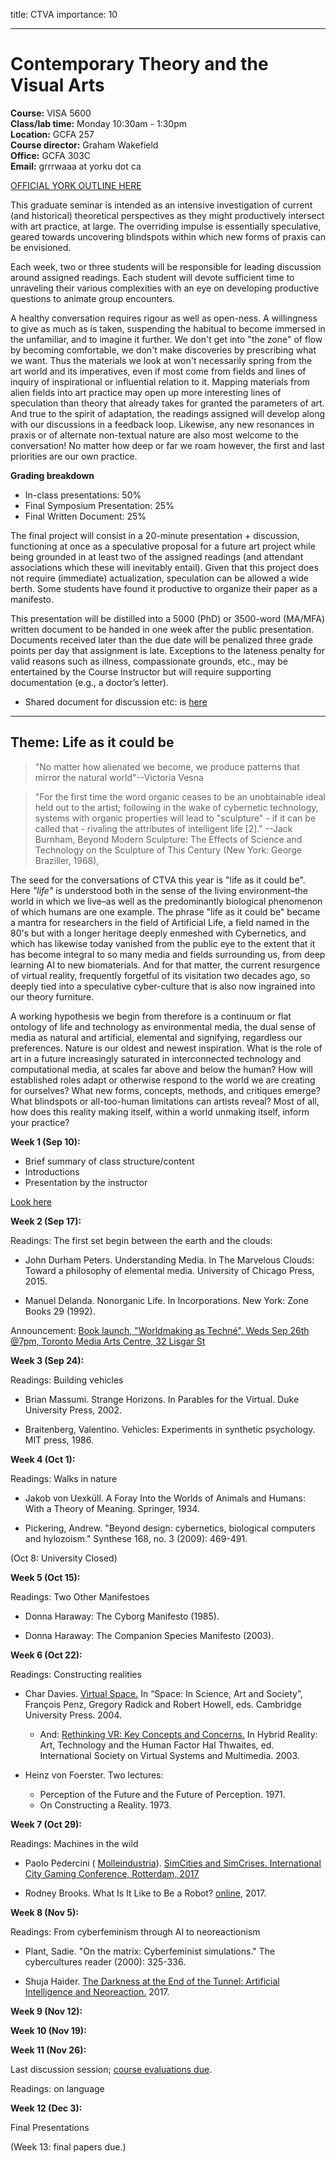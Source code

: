 title: CTVA
importance: 10

----

# Contemporary Theory and the Visual Arts

**Course:** VISA 5600   
**Class/lab time:** Monday 10:30am - 1:30pm     
**Location:** GCFA 257    
**Course director:** Graham Wakefield     
**Office:** GCFA 303C       
**Email:** grrrwaaa at yorku dot ca  

[OFFICIAL YORK OUTLINE HERE](http://xenopraxis.net/readings/5600_13.pdf)
 
This graduate seminar is intended as an intensive investigation of current (and historical) theoretical perspectives as they might productively intersect with art practice, at large. The overriding impulse is essentially speculative, geared towards uncovering blindspots within which new forms of praxis can be envisioned. 

Each week, two or three students will be responsible for leading discussion around assigned readings.  Each student will devote sufficient time to unraveling their various complexities with an eye on developing productive questions to animate group encounters. 

A healthy conversation requires rigour as well as open-ness. A willingness to give as much as is taken, suspending the habitual to become immersed in the unfamiliar, and to imagine it further. We don't get into "the zone" of flow by becoming comfortable, we don't make discoveries by prescribing what we want. Thus the materials we look at won't necessarily spring from the art world and its imperatives, even if most come from fields and lines of inquiry of inspirational or influential relation to it. Mapping materials from alien fields into art practice may open up more interesting lines of speculation than theory that already takes for granted the parameters of art. And true to the spirit of adaptation, the readings assigned will develop along with our discussions in a feedback loop. Likewise, any new resonances in praxis or of alternate non-textual nature are also most welcome to the conversation! No matter how deep or far we roam however, the first and last priorities are our own practice. 

**Grading breakdown**

- In-class presentations: 50%
- Final Symposium Presentation: 25%
- Final Written Document: 25%

The final project will consist in a 20-minute presentation + discussion, functioning at once as a speculative proposal for a future art project while being grounded in at least two of the assigned readings (and attendant associations which these will inevitably entail). Given that this project does not require (immediate) actualization, speculation can be allowed a wide berth. Some students have found it productive to organize their paper as a manifesto.

This presentation will be distilled into a 5000 (PhD) or 3500-word (MA/MFA) written document to be handed in one week after the public presentation. Documents received later than the due date will be penalized three grade points per day that assignment is late. Exceptions to the lateness penalty for valid reasons such as illness, compassionate grounds, etc., may be entertained by the Course Instructor but will require supporting documentation (e.g., a doctor’s letter).

- Shared document for discussion etc: is [here](https://docs.google.com/document/d/1MFOVuxIoc9iXwsFj63pcSvhZAUcRUnIl0nctBUPR6Ak/edit?usp=sharing)

----------------------------

## Theme: Life as it could be

> "No matter how alienated we become, we produce patterns that mirror the natural world"--Victoria Vesna

> "For the first time the word organic ceases to be an unobtainable ideal held out to the artist; following in the wake of cybernetic technology, systems with organic properties will lead to "sculpture" - if it can be called that - rivaling the attributes of intelligent life [2]." --Jack Burnham, Beyond Modern Sculpture: The Effects of Science and Technology on the Sculpture of This Century (New York: George Braziller, 1968),


The seed for the conversations of CTVA this year is "life as it could be". Here *"life"* is understood both in the sense of the living environment–the world in which we live–as well as the predominantly biological phenomenon of which humans are one example. The phrase "life as it could be" became a mantra for researchers in the field of Artificial Life, a field named in the 80's but with a longer heritage deeply enmeshed with Cybernetics, and which has likewise today vanished from the public eye to the extent that it has become integral to so many media and fields surrounding us, from deep learning AI to new biomaterials. And for that matter, the current resurgence of virtual reality, frequently forgetful of its visitation two decades ago, so deeply tied into a speculative cyber-culture that is also now ingrained into our theory furniture. 

A working hypothesis we begin from therefore is a continuum or flat ontology of life and technology as environmental media, the dual sense of media as natural and artificial, elemental and signifying, regardless our preferences. Nature is our oldest and newest inspiration. What is the role of art in a future increasingly saturated in interconnected technology and computational media, at scales far above and below the human? How will established roles adapt or otherwise respond to the world we are creating for ourselves? What new forms, concepts, methods, and critiques emerge? What blindspots or all-too-human limitations can artists reveal? Most of all, how does this reality making itself, within a world unmaking itself, inform your practice?

**Week 1 (Sep 10):**

- Brief summary of class structure/content
- Introductions 
- Presentation by the instructor

[Look here](https://www.dropbox.com/sh/wtc4r7proo9dngi/AAD1CzKsCGRy4Y4Ib1ojwAwBa?dl=0)

**Week 2 (Sep 17):** 

Readings: The first set begin between the earth and the clouds:

- John Durham Peters. Understanding Media. In The Marvelous Clouds: Toward a philosophy of elemental media. University of Chicago Press, 2015. 

- Manuel Delanda. Nonorganic Life. In Incorporations. New York: Zone Books 29 (1992).

Announcement: [Book launch, "Worldmaking as Techné", Weds Sep 26th @7pm, Toronto Media Arts Centre, 32 Lisgar St](http://worldmakingastechne.net)

**Week 3 (Sep 24):** 

Readings: Building vehicles

- Brian Massumi. Strange Horizons. In Parables for the Virtual. Duke University Press, 2002.

- Braitenberg, Valentino. Vehicles: Experiments in synthetic psychology. MIT press, 1986.

**Week 4 (Oct 1):** 

Readings: Walks in nature

- Jakob von Uexküll. A Foray Into the Worlds of Animals and Humans: With a Theory of Meaning. Springer, 1934.

- Pickering, Andrew. "Beyond design: cybernetics, biological computers and hylozoism." Synthese 168, no. 3 (2009): 469-491.

(Oct 8: University Closed)

**Week 5 (Oct 15):** 

Readings: Two Other Manifestoes

- Donna Haraway: The Cyborg Manifesto (1985).

- Donna Haraway: The Companion Species Manifesto (2003).

**Week 6 (Oct 22):** 

Readings: Constructing realities

- Char Davies. [Virtual Space.](http://www.immersence.com/publications/char/2004-CD-Space.html) In “Space: In Science, Art and Society”, François Penz, Gregory Radick and Robert Howell, eds. Cambridge University Press. 2004.
	- And: [Rethinking VR: Key Concepts and Concerns.](http://www.immersence.com/publications/char/2003-CD-VSSM.html) In Hybrid Reality: Art, Technology and the Human Factor
Hal Thwaites, ed. International Society on Virtual Systems and Multimedia. 2003.

- Heinz von Foerster. Two lectures:
	- Perception of the Future and the Future of Perception. 1971.
	- On Constructing a Reality. 1973.

**Week 7 (Oct 29):** 

Readings: Machines in the wild

- Paolo Pedercini (
[Molleindustria](http://www.molleindustria.org)). [SimCities and SimCrises. International City Gaming Conference, Rotterdam, 2017](http://molleindustria.org/GamesForCities/)

- Rodney Brooks. What Is It Like to Be a Robot? [online](https://rodneybrooks.com/what-is-it-like-to-be-a-robot/), 2017.

**Week 8 (Nov 5):** 

Readings: From cyberfeminism through AI to neoreactionism

- Plant, Sadie. "On the matrix: Cyberfeminist simulations." The cybercultures reader (2000): 325-336.

- Shuja Haider. [The Darkness at the End of the Tunnel: Artificial Intelligence and Neoreaction.](https://www.viewpointmag.com/2017/03/28/the-darkness-at-the-end-of-the-tunnel-artificial-intelligence-and-neoreaction/) 2017.

**Week 9 (Nov 12):** 



**Week 10 (Nov 19):** 




**Week 11 (Nov 26):** 

Last discussion session; [course evaluations due](http://courseevaluations.yorku.ca).

Readings: on language



**Week 12 (Dec 3):** 

Final Presentations

(Week 13: final papers due.)


<!--

Readings: What is it like to be?

- Stafford, Barbara Maria. Echo objects: The cognitive work of images. University of Chicago Press, 2007. Closing chapter: *Impossible Will? Unconscious Organization, Conscious Focus.*




- Ed Finn. Algorithmc Imagination, in What Algorithms Want. 2017.




- Hayles, N. Katherine. How we became posthuman: Virtual bodies in cybernetics, literature, and informatics. University of Chicago Press, 2008. Closing chapter: *What does it mean to be posthuman?*



- Rule, Alix, and David Levine. ["International Art English."](https://www.canopycanopycanopy.com/contents/international_art_english) Triple Canopy 16 (2012).

- Nick Sousanis. Unflattening. 2015.
-->












